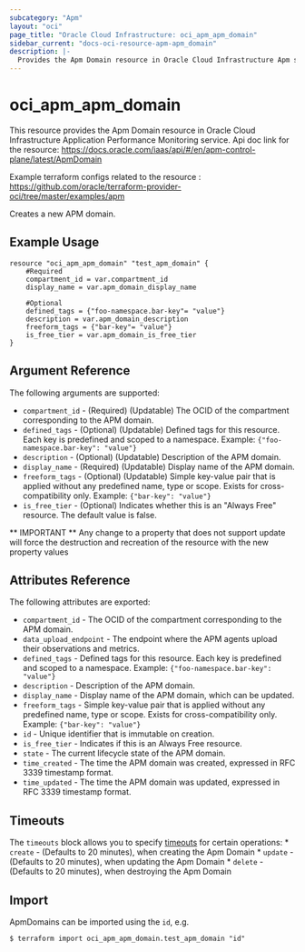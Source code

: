 ```yaml
---
subcategory: "Apm"
layout: "oci"
page_title: "Oracle Cloud Infrastructure: oci_apm_apm_domain"
sidebar_current: "docs-oci-resource-apm-apm_domain"
description: |-
  Provides the Apm Domain resource in Oracle Cloud Infrastructure Apm service
---
```


# oci_apm_apm_domain

This resource provides the Apm Domain resource in Oracle Cloud Infrastructure Application Performance Monitoring service.
Api doc link for the resource: https://docs.oracle.com/iaas/api/#/en/apm-control-plane/latest/ApmDomain

Example terraform configs related to the resource : https://github.com/oracle/terraform-provider-oci/tree/master/examples/apm

Creates a new APM domain.


## Example Usage

```hcl
resource "oci_apm_apm_domain" "test_apm_domain" {
	#Required
	compartment_id = var.compartment_id
	display_name = var.apm_domain_display_name

	#Optional
	defined_tags = {"foo-namespace.bar-key"= "value"}
	description = var.apm_domain_description
	freeform_tags = {"bar-key"= "value"}
	is_free_tier = var.apm_domain_is_free_tier
}
```

## Argument Reference

The following arguments are supported:

* `compartment_id` - (Required) (Updatable) The OCID of the compartment corresponding to the APM domain.
* `defined_tags` - (Optional) (Updatable) Defined tags for this resource. Each key is predefined and scoped to a namespace. Example: `{"foo-namespace.bar-key": "value"}` 
* `description` - (Optional) (Updatable) Description of the APM domain.
* `display_name` - (Required) (Updatable) Display name of the APM domain.
* `freeform_tags` - (Optional) (Updatable) Simple key-value pair that is applied without any predefined name, type or scope. Exists for cross-compatibility only. Example: `{"bar-key": "value"}` 
* `is_free_tier` - (Optional) Indicates whether this is an "Always Free" resource. The default value is false.


** IMPORTANT **
Any change to a property that does not support update will force the destruction and recreation of the resource with the new property values

## Attributes Reference

The following attributes are exported:

* `compartment_id` - The OCID of the compartment corresponding to the APM domain.
* `data_upload_endpoint` - The endpoint where the APM agents upload their observations and metrics.
* `defined_tags` - Defined tags for this resource. Each key is predefined and scoped to a namespace. Example: `{"foo-namespace.bar-key": "value"}` 
* `description` - Description of the APM domain.
* `display_name` - Display name of the APM domain, which can be updated.
* `freeform_tags` - Simple key-value pair that is applied without any predefined name, type or scope. Exists for cross-compatibility only. Example: `{"bar-key": "value"}` 
* `id` - Unique identifier that is immutable on creation.
* `is_free_tier` - Indicates if this is an Always Free resource.
* `state` - The current lifecycle state of the APM domain.
* `time_created` - The time the APM domain was created, expressed in RFC 3339 timestamp format.
* `time_updated` - The time the APM domain was updated, expressed in RFC 3339 timestamp format.

## Timeouts

The `timeouts` block allows you to specify [timeouts](https://registry.terraform.io/providers/oracle/oci/latest/docs/guides/changing_timeouts) for certain operations:
	* `create` - (Defaults to 20 minutes), when creating the Apm Domain
	* `update` - (Defaults to 20 minutes), when updating the Apm Domain
	* `delete` - (Defaults to 20 minutes), when destroying the Apm Domain


## Import

ApmDomains can be imported using the `id`, e.g.

```
$ terraform import oci_apm_apm_domain.test_apm_domain "id"
```

